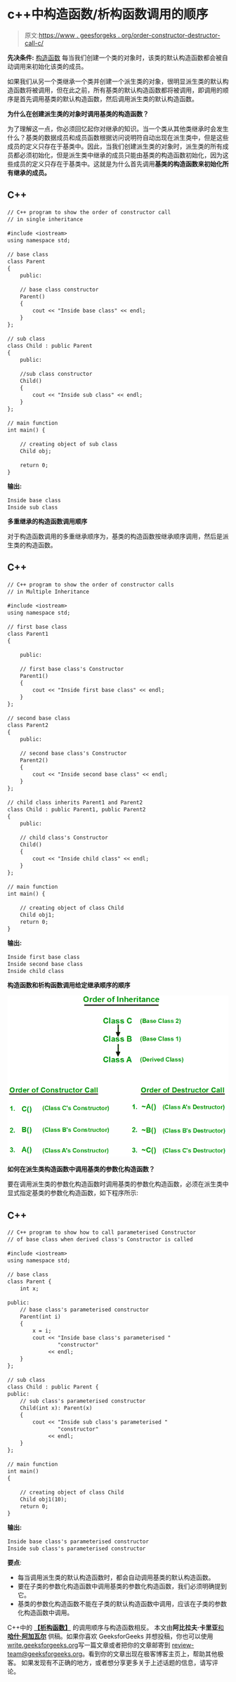 # c++中构造函数/析构函数调用的顺序

> 原文:[https://www . geesforgeks . org/order-constructor-destructor-call-c/](https://www.geeksforgeeks.org/order-constructor-destructor-call-c/)

**先决条件:** [构造函数](https://www.geeksforgeeks.org/constructors-c/)
每当我们创建一个类的对象时，该类的默认构造函数都会被自动调用来初始化该类的成员。

如果我们从另一个类继承一个类并创建一个派生类的对象，很明显派生类的默认构造函数将被调用，但在此之前，所有基类的默认构造函数都将被调用，即调用的顺序是首先调用基类的默认构造函数，然后调用派生类的默认构造函数。

**为什么在创建派生类的对象时调用基类的构造函数？**

为了理解这一点，你必须回忆起你对继承的知识。当一个类从其他类继承时会发生什么？基类的数据成员和成员函数根据访问说明符自动出现在派生类中，但是这些成员的定义只存在于基类中。因此，当我们创建派生类的对象时，派生类的所有成员都必须初始化，但是派生类中继承的成员只能由基类的构造函数初始化，因为这些成员的定义只存在于基类中。这就是为什么首先调用**基类的构造函数来初始化所有继承的成员。**

## C++

```
// C++ program to show the order of constructor call
// in single inheritance

#include <iostream>
using namespace std;

// base class
class Parent
{
    public:

    // base class constructor
    Parent()
    {
        cout << "Inside base class" << endl;
    }
};

// sub class
class Child : public Parent
{
    public:

    //sub class constructor
    Child()
    {
        cout << "Inside sub class" << endl;
    }
};

// main function
int main() {

    // creating object of sub class
    Child obj;

    return 0;
}
```

**输出:**

```
Inside base class
Inside sub class
```

**多重继承的构造函数调用顺序**

对于构造函数调用的多重继承顺序为，基类的构造函数按继承顺序调用，然后是派生类的构造函数。

## C++

```
// C++ program to show the order of constructor calls
// in Multiple Inheritance

#include <iostream>
using namespace std;

// first base class
class Parent1
{  

    public:

    // first base class's Constructor   
    Parent1()
    {
        cout << "Inside first base class" << endl;
    }
};

// second base class
class Parent2
{
    public:

    // second base class's Constructor
    Parent2()
    {
        cout << "Inside second base class" << endl;
    }
};

// child class inherits Parent1 and Parent2
class Child : public Parent1, public Parent2
{
    public:

    // child class's Constructor
    Child()
    {
        cout << "Inside child class" << endl;
    }
};

// main function
int main() {

    // creating object of class Child
    Child obj1;
    return 0;
}
```

**输出:**

```
Inside first base class
Inside second base class
Inside child class
```

**构造函数和析构函数调用给定继承顺序的顺序**

![](img/d3a2f2904903f38c72a86b4253fdd8aa.png)

**如何在派生类构造函数中调用基类的参数化构造函数？**

要在调用派生类的参数化构造函数时调用基类的参数化构造函数，必须在派生类中显式指定基类的参数化构造函数，如下程序所示:

## C++

```
// C++ program to show how to call parameterised Constructor
// of base class when derived class's Constructor is called

#include <iostream>
using namespace std;

// base class
class Parent {
    int x;

public:
    // base class's parameterised constructor
    Parent(int i)
    {
        x = i;
        cout << "Inside base class's parameterised "
                "constructor"
             << endl;
    }
};

// sub class
class Child : public Parent {
public:
    // sub class's parameterised constructor
    Child(int x): Parent(x)
    {
        cout << "Inside sub class's parameterised "
                "constructor"
             << endl;
    }
};

// main function
int main()
{

    // creating object of class Child
    Child obj1(10);
    return 0;
}
```

**输出:**

```
Inside base class's parameterised constructor
Inside sub class's parameterised constructor
```

**要点**:

*   每当调用派生类的默认构造函数时，都会自动调用基类的默认构造函数。
*   要在子类的参数化构造函数中调用基类的参数化构造函数，我们必须明确提到它。
*   基类的参数化构造函数不能在子类的默认构造函数中调用，应该在子类的参数化构造函数中调用。

C++中的 [**【析构函数】**](https://www.geeksforgeeks.org/destructors-c/) 的调用顺序与构造函数相反。
本文由**阿比拉夫·卡里亚**[和**哈什·阿加瓦尔**](https://www.facebook.com/harsh.agarwal.16752) 供稿。如果你喜欢 GeeksforGeeks 并想投稿，你也可以使用[write.geeksforgeeks.org](http://www.write.geeksforgeeks.org)写一篇文章或者把你的文章邮寄到 review-team@geeksforgeeks.org。看到你的文章出现在极客博客主页上，帮助其他极客。
如果发现有不正确的地方，或者想分享更多关于上述话题的信息，请写评论。